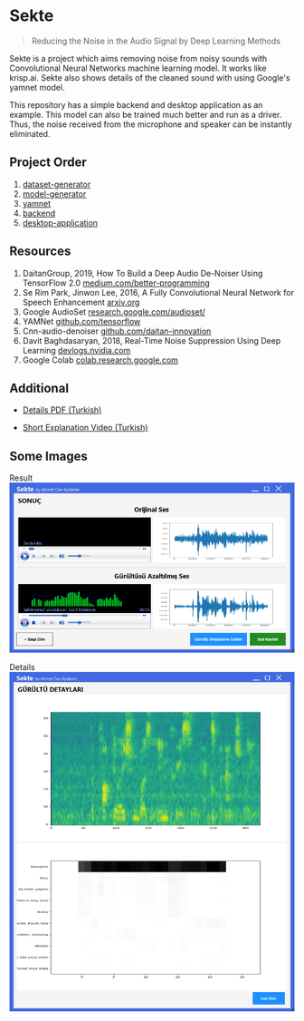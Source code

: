 # Sekte

> Reducing the Noise in the Audio Signal by Deep Learning Methods

Sekte is a project which aims removing noise from noisy sounds with Convolutional Neural Networks machine learning model. It works like krisp.ai. Sekte also shows details of the cleaned sound with using Google's yamnet model.

This repository has a simple backend and desktop application as an example. This model can also be trained much better and run as a driver. Thus, the noise received from the microphone and speaker can be instantly eliminated.

## Project Order

1. [dataset-generator](./dataset-generator)
2. [model-generator](./model-generator)
3. [yamnet](./yamnet)
4. [backend](./backend)
5. [desktop-application](./desktop-application)

## Resources

1. DaitanGroup, 2019, How To Build a Deep Audio De-Noiser Using TensorFlow 2.0
   [medium.com/better-programming](https://medium.com/better-programming/how-to-build-a-deep-audio-de-noiser-using-tensorflow-2-0-79c1c1aea299)
2. Se Rim Park, Jinwon Lee, 2016, A Fully Convolutional Neural Network for Speech Enhancement
   [arxiv.org](https://arxiv.org/abs/1609.07132)
3. Google AudioSet
   [research.google.com/audioset/](https://research.google.com/audioset/dataset/index.html)
4. YAMNet
   [github.com/tensorflow](https://github.com/tensorflow/models/tree/master/research/audioset/yamnet)
5. Cnn-audio-denoiser [github.com/daitan-innovation](https://github.com/daitan-innovation/cnn-audio-denoiser)
6. Davit Baghdasaryan, 2018, Real-Time Noise Suppression Using Deep Learning
   [devlogs.nvidia.com](https://devblogs.nvidia.com/nvidia-real-time-noise-suppression-deep-learning/)
7. Google Colab
   [colab.research.google.com](https://colab.research.google.com)

## Additional

- [Details PDF (Turkish)](./assets/project-report-tr.pdf)

- [Short Explanation Video (Turkish)](https://drive.google.com/file/d/11j7aGxaHI8R1V09MSdZwsbA4LZe4lB80/view?usp=sharing)

## Some Images

Result
![Result Interface](./assets/images/arayuz-ayristirma-sonucu.png)

Details
![Details Interface](./assets/images/arayuz-detay.png)
